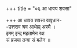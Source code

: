 +++
title = "०६ आ धावय शवसा"

+++
आ धावय शवसा वावृधान-  
-उत्तराव श्रव आधेह्य् अस्मै ।  
इमम् इन्द्र महतामेन रक्ष  
सं प्रजया तन्वा सं बलेन ॥